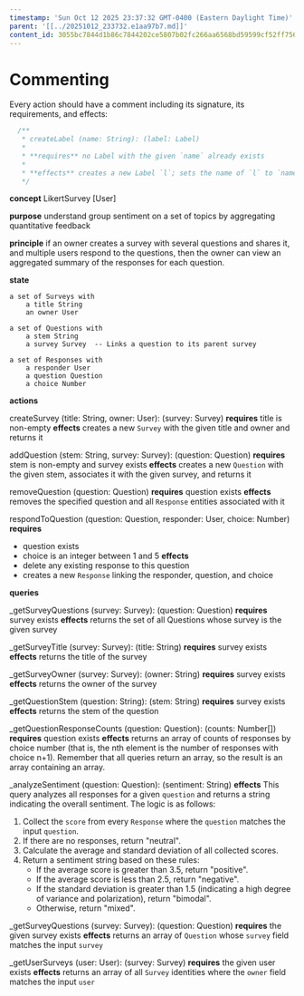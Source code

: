 ```yaml
---
timestamp: 'Sun Oct 12 2025 23:37:32 GMT-0400 (Eastern Daylight Time)'
parent: '[[../20251012_233732.e1aa97b7.md]]'
content_id: 3055bc7844d1b86c7844202ce5807b02fc266aa6568bd59599cf52ff756b57da
---
```


# Commenting

Every action should have a comment including its signature, its requirements, and effects:

```typescript
  /**
   * createLabel (name: String): (label: Label)
   *
   * **requires** no Label with the given `name` already exists
   *
   * **effects** creates a new Label `l`; sets the name of `l` to `name`; returns `l` as `label`
   */
```

**concept** LikertSurvey \[User]

**purpose** understand group sentiment on a set of topics by aggregating quantitative feedback

**principle** if an owner creates a survey with several questions and shares it, and multiple users respond to the questions, then the owner can view an aggregated summary of the responses for each question.

**state**

```
a set of Surveys with
    a title String
    an owner User

a set of Questions with
    a stem String
    a survey Survey  -- Links a question to its parent survey

a set of Responses with
    a responder User
    a question Question
    a choice Number
```

**actions**

createSurvey (title: String, owner: User): (survey: Survey)
**requires** title is non-empty
**effects** creates a new `Survey` with the given title and owner and returns it

addQuestion (stem: String, survey: Survey): (question: Question)
**requires** stem is non-empty and survey exists
**effects** creates a new `Question` with the given stem, associates it with the given survey, and returns it

removeQuestion (question: Question)
**requires** question exists
**effects** removes the specified question and all `Response` entities associated with it

respondToQuestion (question: Question, responder: User, choice: Number)
**requires**

* question exists
* choice is an integer between 1 and 5
  **effects**
* delete any existing response to this question
* creates a new `Response` linking the responder, question, and choice

**queries**

\_getSurveyQuestions (survey: Survey): (question: Question)
**requires** survey exists
**effects** returns the set of all Questions whose survey is the given survey

\_getSurveyTitle (survey: Survey): (title: String)
**requires** survey exists
**effects** returns the title of the survey

\_getSurveyOwner (survey: Survey): (owner: String)
**requires** survey exists
**effects** returns the owner of the survey

\_getQuestionStem (question: String): (stem: String)
**requires** survey exists
**effects** returns the stem of the question

\_getQuestionResponseCounts (question: Question): (counts: Number\[])
**requires** question exists
**effects** returns an array of counts of responses by choice number (that is, the nth element is the number of responses with choice n+1). Remember that all queries return an array, so the result is an array containing an array.

\_analyzeSentiment (question: Question): (sentiment: String)
**effects**
This query analyzes all responses for a given `question` and returns a string indicating the overall sentiment. The logic is as follows:

1. Collect the `score` from every `Response` where the `question` matches the input `question`.
2. If there are no responses, return "neutral".
3. Calculate the average and standard deviation of all collected scores.
4. Return a sentiment string based on these rules:
   * If the average score is greater than 3.5, return "positive".
   * If the average score is less than 2.5, return "negative".
   * If the standard deviation is greater than 1.5 (indicating a high degree of variance and polarization), return "bimodal".
   * Otherwise, return "mixed".

\_getSurveyQuestions (survey: Survey): (question: Question)
**requires** the given survey exists
**effects** returns an array of `Question`  whose `survey` field matches the input `survey`

\_getUserSurveys (user: User): (survey: Survey)
**requires** the given user exists
**effects** returns an array of all `Survey` identities where the `owner` field matches the input `user`

